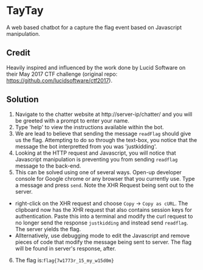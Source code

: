 # TayTay
A web based chatbot for a capture the flag event based on Javascript manipulation.

## Credit

Heavily inspired and influenced by the work done by Lucid Software on their May 2017 CTF challenge (original repo: https://github.com/lucidsoftware/ctf2017).

## Solution

1. Navigate to the chatter website at http://server-ip/chatter/ and you will be greeted with a prompt to enter your name.
2. Type 'help' to view the instructions available within the bot.
3. We are lead to believe that sending the message `readFlag` should give us the flag. Attempting to do so through the text-box, you notice that the message the bot interpretted from you was 'justkidding'.
4. Looking at the HTTP request and Javascript, you will notice that Javascript manipulation is preventing you from sending `readflag` message to the back-end.
5. This can be solved using one of several ways. Open-up developer console for Google chrome or any browser that you currently use. Type a message and press `send`. Note the XHR Request being sent out to the server.
  - right-click on the XHR request and choose `Copy` -> `Copy as cURL`. The clipboard now has the XHR request that also contains session keys for authentication. Paste this into a terminal and modify the curl request to no longer send the response `justkidding` and instead send `readflag`. The server yields the flag.
  - Allternatively, use debugging mode to edit the Javascript and remove pieces of code that modify the message being sent to server. The flag will be found in server's response, after.
6. The flag is:```flag{7w1773r_15_my_w15d0m}```

